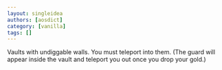```yaml
---
layout: singleidea
authors: [aosdict]
category: [vanilla]
tags: []
---
```

Vaults with undiggable walls. You must teleport into them. (The guard will appear inside the vault and teleport you out once you drop your gold.)
